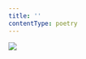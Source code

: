 ```yaml
---
title: ''
contentType: poetry
---
```


<section>

![](../Images/obalka_hrst_ironie_a_satiry.jpg)

</section>
